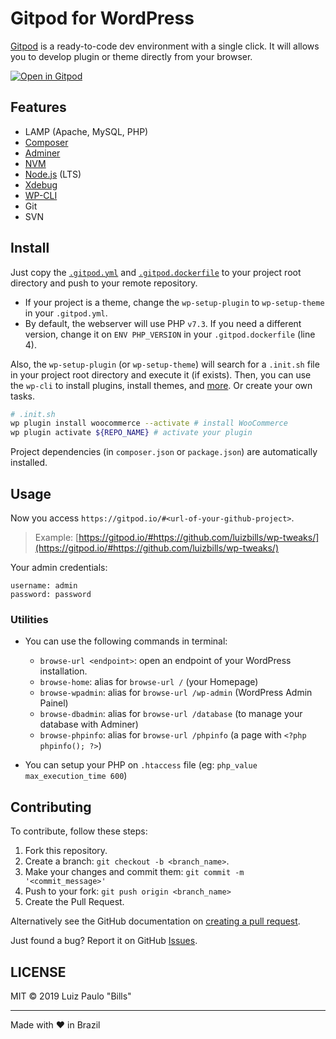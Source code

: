 # Gitpod for WordPress

[Gitpod](https://www.gitpod.io) is a ready-to-code dev environment with a single click. It will allows you to develop plugin or theme directly from your browser.

[![Open in Gitpod](https://gitpod.io/button/open-in-gitpod.svg)](https://gitpod.io/#https://github.com/luizbills/gitpod-wordpress)

## Features

- LAMP (Apache, MySQL, PHP)
- [Composer](https://getcomposer.org/)
- [Adminer](https://www.adminer.org/)
- [NVM](https://github.com/nvm-sh/nvm)
- [Node.js](https://nodejs.org/) (LTS)
- [Xdebug](https://xdebug.org)
- [WP-CLI](https://wp-cli.org/)
- Git
- SVN

## Install

Just copy the [`.gitpod.yml`](/.gitpod.yml) and [`.gitpod.dockerfile`](/.gitpod.dockerfile) to your project root directory and push to your remote repository.

- If your project is a theme, change the `wp-setup-plugin` to `wp-setup-theme` in your `.gitpod.yml`.
- By default, the webserver will use PHP `v7.3`. If you need a different version, change it on `ENV PHP_VERSION` in your `.gitpod.dockerfile` (line 4).

Also, the `wp-setup-plugin` (or `wp-setup-theme`) will search for a `.init.sh` file in your project root directory and execute it (if exists). Then, you can use the `wp-cli` to install plugins, install themes, and [more](https://developer.wordpress.org/cli/commands/). Or create your own tasks. 

```sh
# .init.sh
wp plugin install woocommerce --activate # install WooCommerce
wp plugin activate ${REPO_NAME} # activate your plugin
```

Project dependencies (in `composer.json` or `package.json`) are automatically installed.

## Usage

Now you access `https://gitpod.io/#<url-of-your-github-project>`.

> Example: [https://gitpod.io/#https://github.com/luizbills/wp-tweaks/](https://gitpod.io/#https://github.com/luizbills/wp-tweaks/)

Your admin credentials:

```
username: admin
password: password
```

### Utilities

- You can use the following commands in terminal:
  - `browse-url <endpoint>`: open an endpoint of your WordPress installation.
  - `browse-home`: alias for `browse-url /` (your Homepage)
  - `browse-wpadmin`: alias for `browse-url /wp-admin` (WordPress Admin Painel)
  - `browse-dbadmin`: alias for `browse-url /database` (to manage your database with Adminer)
  - `browse-phpinfo`: alias for `browse-url /phpinfo` (a page with `<?php phpinfo(); ?>`)
  
- You can setup your PHP on `.htaccess` file (eg: `php_value max_execution_time 600`)

## Contributing

To contribute, follow these steps:

1. Fork this repository.
1. Create a branch: `git checkout -b <branch_name>`.
1. Make your changes and commit them: `git commit -m '<commit_message>'`
1. Push to your fork: `git push origin <branch_name>`
1. Create the Pull Request.

Alternatively see the GitHub documentation on [creating a pull request](https://help.github.com/en/github/collaborating-with-issues-and-pull-requests/creating-a-pull-request).

Just found a bug? Report it on GitHub [Issues](https://github.com/luizbills/gitpod-wordpress/issues).

## LICENSE

MIT &copy; 2019 Luiz Paulo "Bills"

---

Made with ❤ in Brazil
